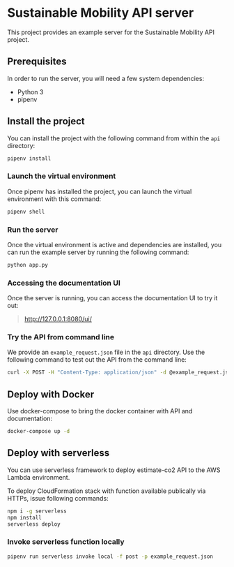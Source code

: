 # Sustainable Mobility API server
This project provides an example server for the Sustainable Mobility API project.

## Prerequisites
In order to run the server, you will need a few system dependencies:

- Python 3
- pipenv

## Install the project
You can install the project with the following command from within the `api` directory:

```sh
pipenv install
```

### Launch the virtual environment
Once pipenv has installed the project, you can launch the virtual environment with this command:

```sh
pipenv shell
```

### Run the server
Once the virtual environment is active and dependencies are installed, you can run the example server by running the following command:

```sh
python app.py
```

### Accessing the documentation UI

Once the server is running, you can access the documentation UI to try it out:

> http://127.0.0.1:8080/ui/

### Try the API from command line
We provide an `example_request.json` file in the `api` directory. Use the following command to test out the API from the command line:

```bash
curl -X POST -H "Content-Type: application/json" -d @example_request.json "http://localhost:8080/estimate-co2"
```

## Deploy with Docker

Use docker-compose to bring the docker container with API and documentation:

```bash
docker-compose up -d
```

## Deploy with serverless

You can use serverless framework to deploy estimate-co2 API to the AWS Lambda environment.

To deploy CloudFormation stack with function available publically via HTTPs, issue following commands:

```bash
npm i -g serverless
npm install
serverless deploy
```

### Invoke serverless function locally

```bash
pipenv run serverless invoke local -f post -p example_request.json
```
